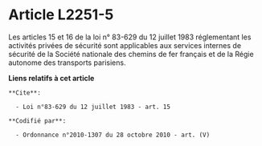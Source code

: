 # Article L2251-5

Les articles 15 et 16 de la loi n° 83-629 du 12 juillet 1983 réglementant les activités privées de sécurité sont applicables
aux services internes de sécurité de la Société nationale des chemins de fer français et de la Régie autonome des transports
parisiens.

**Liens relatifs à cet article**

	**Cite**:

	  - Loi n°83-629 du 12 juillet 1983 - art. 15

	**Codifié par**:

	  - Ordonnance n°2010-1307 du 28 octobre 2010 - art. (V)

